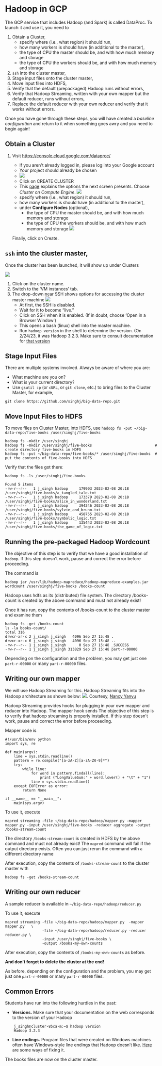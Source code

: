 # Hadoop in GCP

The GCP service that includes Hadoop (and Spark) is called DataProc. To launch it and use it, you need to

1. Obtain a Cluster,
    * specify where (i.e., what region) it should run,
    * how many workers is should have (in additional to the master),
    * the type of CPU the master should be, and with how much memory and storage
    * the type of CPU the workers should be, and with how much memory and storage
2. `ssh` into the cluster master,
3. Stage input files onto the cluster master, 
4. Move input files into HDFS,
5. Verify that the default (prepackaged) Hadoop runs without errors,
6. Verify that Hadoop Streaming, written with your own mapper but the default reducer, runs without errors,
7. Replace the default reducer with your own reducer and verify that it works without errors.

Once you have gone through these steps, you will have created a *baseline configuration* and return to it when something goes awry and you need to begin again!

## Obtain a Cluster

1. Visit https://console.cloud.google.com/dataproc/
    * If you aren't already logged in, please log into your Google account
    * Your project should already be chosen
    * ![](https://raw.githubusercontent.com/singhj/big-data-repo/main/hadoop/images/start_dataproc.png)
    * Click on CREATE CLUSTER
    * This [page](https://cloud.google.com/blog/topics/training-certifications/new-trainings-teach-you-the-basics-of-architecting-on-google-cloud) explains the options the next screen presents.
    Choose <i>Cluster on Compute Engine</i>. 
     ![](https://raw.githubusercontent.com/singhj/big-data-repo/main/hadoop/images/create_dataproc_cluster.png)
    * specify where (i.e., what region) it should run,
    * how many workers is should have (in additional to the master),
    * under **Configure Nodes** (optional),
        * the type of CPU the master should be, and with how much memory and storage
        * the type of CPU the workers should be, and with how much memory and storage
    ![](https://raw.githubusercontent.com/singhj/big-data-repo/main/hadoop/images/specify_cluster.png)

    Finally, click on Create.

## `ssh` into the cluster master,

Once the cluster has been launched, it will show up under Clusters

![](https://raw.githubusercontent.com/singhj/big-data-repo/main/hadoop/images/running_clusters_in_dataproc.png)

1. Click on the cluster name.
2. Switch to the ‘VM instances’ tab.
3. The drop-down near SSH shows options for  accessing the cluster master machine
    ![](https://raw.githubusercontent.com/singhj/big-data-repo/main/hadoop/images/ssh_into_cluster_master.png)
    * At first, the SSH is disabled. 
    * Wait for it to become “live.”
    * Click on SSH when it is enabled. (If in doubt, choose ‘Open in a Browser Window’)
    * This opens a bash (linux) shell into the master machine.
    * Run `hadoop version` in the shell to determine the version. (On 2/24/23, it was Hadoop 3.2.3. Make sure to consult documentation for [that version](https://hadoop.apache.org/docs/r3.2.3/hadoop-streaming/HadoopStreaming.html)


## Stage Input Files
There are multiple systems involved. Always be aware of where you are:

* What machine are you on?
* What is your current directory?
* Use `gsutil cp` (or `cURL`, or `git clone`, etc.) to bring files to the Cluster Master, for example,
```
git clone https://github.com/singhj/big-data-repo.git
```

## Move Input Files to HDFS

To move files on Cluster Master, into HDFS, use `hadoop fs -put ~/big-data-repo/five-books /user/singhj/five-books` 

    hadoop fs -mkdir /user/singhj
    hadoop fs -mkdir /user/singhj/five-books                             # create directory five-books in HDFS
    hadoop fs -put ~/big-data-repo/five-books/* /user/singhj/five-books  # put the contents of five-books into HDFS

Verify that the files got there:

    hadoop fs -ls /user/singhj/five-books

```
Found 5 items
-rw-r--r--   1 j_singh hadoop     179903 2023-02-08 20:18 /user/singhj/five-books/a_tangled_tale.txt
-rw-r--r--   1 j_singh hadoop     173379 2023-02-08 20:18 /user/singhj/five-books/alice_in_wonderland.txt
-rw-r--r--   1 j_singh hadoop     394246 2023-02-08 20:18 /user/singhj/five-books/sylvie_and_bruno.txt
-rw-r--r--   1 j_singh hadoop     458755 2023-02-08 20:18 /user/singhj/five-books/symbolic_logic.txt
-rw-r--r--   1 j_singh hadoop     135443 2023-02-08 20:18 /user/singhj/five-books/the_game_of_logic.txt
```
## Running the pre-packaged Hadoop Wordcount

The objective of this step is to verify that we have a good installation of `hadoop`. If this step doesn't work, pause and correct the error before proceeding.

The command is

    hadoop jar /usr/lib/hadoop-mapreduce/hadoop-mapreduce-examples.jar wordcount /user/singhj/five-books /books-count

Hadoop uses hdfs as its (distributed) file system. The directory /books-count is created by the above command and must not already exist!

Once it has run, copy the contents of /books-count to the cluster master and examine them

```
hadoop fs -get /books-count
ls -la books-count/
total 316
drwxr-xr-x 2 j_singh j_singh   4096 Sep 27 15:48 .
drwxr-xr-x 6 j_singh j_singh   4096 Sep 27 15:48 ..
-rw-r--r-- 1 j_singh j_singh      0 Sep 27 15:48 _SUCCESS
-rw-r--r-- 1 j_singh j_singh 313829 Sep 27 15:48 part-r-00000
```
Depending on the configuration and the problem, you may get just one `part-r-00000` or many `part-r-00000` files.


## Writing our own mapper

We will use Hadoop Streaming for this. Hadoop Streaming fits into the Hadoop architecture as shown below:
![](https://raw.githubusercontent.com/singhj/big-data-repo/main/hadoop/images/mrs5.png). Courtesy, <a href="https://nancyyanyu.github.io/posts/f53c188b/">Nancy Yanyu</a>

Hadoop Streaming provides hooks for plugging in your own mapper and reducer into Hadoop. The mapper hook sends 
The objective of this step is to verify that hadoop streaming is properly installed. If this step doesn't work, pause and correct the error before proceeding.

Mapper code is

```
#!/usr/bin/env python
import sys, re

def main(argv):
    line = sys.stdin.readline()
    pattern = re.compile("[a-zA-Z][a-zA-Z0-9]*")
    try:
        while line:
            for word in pattern.findall(line):
                print ("LongValueSum:" + word.lower() + "\t" + "1")
            line = sys.stdin.readline()
    except EOFError as error:
        return None

if __name__ == "__main__":
    main(sys.argv)

```

To use it, execute
```
mapred streaming -file ~/big-data-repo/hadoop/mapper.py -mapper mapper.py -input /user/singhj/five-books -reducer aggregate -output /books-stream-count
```
The directory `/books-stream-count` is created in HDFS by the above command and must not already exist! The `mapred` command will fail if the output directory exists. Often you can just rerun the command with a different directory name

After execution, copy the contents of `/books-stream-count` to the cluster master with
```
hadoop fs -get /books-stream-count
```
## Writing our own reducer

A sample reducer is available in `~/big-data-repo/hadoop/reducer.py`

To use it, execute
```
mapred streaming -file ~/big-data-repo/hadoop/mapper.py  -mapper mapper.py   \
                 -file ~/big-data-repo/hadoop/reducer.py -reducer reducer.py \
                 -input /user/singhj/five-books \
                 -output /books-my-own-counts
```
After execution, copy the contents of `/books-my-own-counts` as before.

**And don’t forget to delete the cluster at the end!**

As before, depending on the configuration and the problem, you may get just one `part-r-00000` or many `part-r-00000` files.

## Common Errors

Students have run into the following hurdles in the past:

* **Versions.** Make sure that your documentation on the web corresponds to the version of your Hadoop

```
    j_singh@cluster-8bca-m:~$ hadoop version
    Hadoop 3.2.3
```
*    **Line endings.** Program files that were created on Windows machines often have Windows-style line endings that Hadoop doesn’t like. [Here](https://www.maketecheasier.com/convert-files-from-linux-format-windows/) are some ways of fixing it.

The books files are now on the cluster master.

